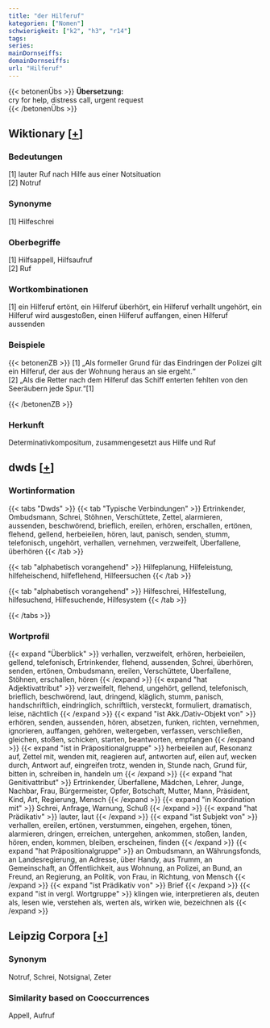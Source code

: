 ```yaml
---
title: "der Hilferuf"
kategorien: ["Nomen"]
schwierigkeit: ["k2", "h3", "r14"]
tags:
series:
mainDornseiffs:
domainDornseiffs:
url: "Hilferuf"
---
```


{{< betonenÜbs >}}
**Übersetzung:**  
cry  for help, distress call, urgent request  
{{< /betonenÜbs >}}

## Wiktionary [[+](https://de.wiktionary.org/wiki/Hilferuf)]

### Bedeutungen
[1] lauter Ruf nach Hilfe aus einer Notsituation  
[2] Notruf  

### Synonyme
[1] Hilfeschrei  

### Oberbegriffe
[1] Hilfsappell, Hilfsaufruf  
[2] Ruf  

### Wortkombinationen
[1] ein Hilferuf ertönt, ein Hilferuf überhört, ein Hilferuf verhallt ungehört, ein Hilferuf wird ausgestoßen, einen Hilferuf auffangen, einen Hilferuf aussenden  

### Beispiele
{{< betonenZB >}}
[1] „Als formeller Grund für das Eindringen der Polizei gilt ein Hilferuf, der aus der Wohnung heraus an sie ergeht.“  
[2] „Als die Retter nach dem Hilferuf das Schiff enterten fehlten von den Seeräubern jede Spur.“[1]  

{{< /betonenZB >}}
### Herkunft
Determinativkompositum, zusammengesetzt aus Hilfe und Ruf  



## dwds [[+](https://www.dwds.de/wb/Hilferuf)]

### Wortinformation
{{< tabs "Dwds" >}}
{{< tab "Typische Verbindungen" >}}
Ertrinkender, Ombudsmann, Schrei, Stöhnen, Verschüttete, Zettel, alarmieren, aussenden, beschwörend, brieflich, ereilen, erhören, erschallen, ertönen, flehend, gellend, herbeieilen, hören, laut, panisch, senden, stumm, telefonisch, ungehört, verhallen, vernehmen, verzweifelt, Überfallene, überhören
{{< /tab >}}

{{< tab "alphabetisch vorangehend" >}}
Hilfeplanung, Hilfeleistung, hilfeheischend, hilfeflehend, Hilfeersuchen
{{< /tab >}}

{{< tab "alphabetisch vorangehend" >}}
Hilfeschrei, Hilfestellung, hilfesuchend, Hilfesuchende, Hilfesystem
{{< /tab >}}

{{< /tabs >}}

### Wortprofil
{{< expand "Überblick" >}} verhallen, verzweifelt, erhören, herbeieilen, gellend, telefonisch, Ertrinkender, flehend, aussenden, Schrei, überhören, senden, ertönen, Ombudsmann, ereilen, Verschüttete, Überfallene, Stöhnen, erschallen, hören {{< /expand >}}
{{< expand "hat Adjektivattribut" >}} verzweifelt, flehend, ungehört, gellend, telefonisch, brieflich, beschwörend, laut, dringend, kläglich, stumm, panisch, handschriftlich, eindringlich, schriftlich, versteckt, formuliert, dramatisch, leise, nächtlich {{< /expand >}}
{{< expand "ist Akk./Dativ-Objekt von" >}} erhören, senden, aussenden, hören, absetzen, funken, richten, vernehmen, ignorieren, auffangen, gehören, weitergeben, verfassen, verschließen, gleichen, stoßen, schicken, starten, beantworten, empfangen {{< /expand >}}
{{< expand "ist in Präpositionalgruppe" >}} herbeieilen auf, Resonanz auf, Zettel mit, wenden mit, reagieren auf, antworten auf, eilen auf, wecken durch, Antwort auf, eingreifen trotz, wenden in, Stunde nach, Grund für, bitten in, schreiben in, handeln um {{< /expand >}}
{{< expand "hat Genitivattribut" >}} Ertrinkender, Überfallene, Mädchen, Lehrer, Junge, Nachbar, Frau, Bürgermeister, Opfer, Botschaft, Mutter, Mann, Präsident, Kind, Art, Regierung, Mensch {{< /expand >}}
{{< expand "in Koordination mit" >}} Schrei, Anfrage, Warnung, Schuß {{< /expand >}}
{{< expand "hat Prädikativ" >}} lauter, laut {{< /expand >}}
{{< expand "ist Subjekt von" >}} verhallen, ereilen, ertönen, verstummen, eingehen, ergehen, tönen, alarmieren, dringen, erreichen, untergehen, ankommen, stoßen, landen, hören, enden, kommen, bleiben, erscheinen, finden {{< /expand >}}
{{< expand "hat Präpositionalgruppe" >}} an Ombudsmann, an Währungsfonds, an Landesregierung, an Adresse, über Handy, aus Trumm, an Gemeinschaft, an Öffentlichkeit, aus Wohnung, an Polizei, an Bund, an Freund, an Regierung, an Politik, von Frau, in Richtung, von Mensch {{< /expand >}}
{{< expand "ist Prädikativ von" >}} Brief {{< /expand >}}
{{< expand "ist in vergl. Wortgruppe" >}} klingen wie, interpretieren als, deuten als, lesen wie, verstehen als, werten als, wirken wie, bezeichnen als {{< /expand >}}

## Leipzig Corpora [[+](https://corpora.uni-leipzig.de/en/res?word=Hilferuf&corpusId=deu_newscrawl-public_2018)]


### Synonym
Notruf, Schrei, Notsignal, Zeter


### Similarity based on Cooccurrences
Appell, Aufruf

